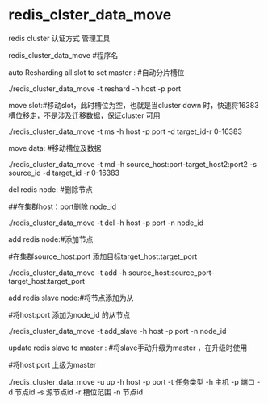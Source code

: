# redis_clster_data_move
redis cluster 认证方式 管理工具

redis_cluster_data_move #程序名

auto Resharding all slot to set master : #自动分片槽位

./redis_cluster_data_move -t reshard -h host -p port

move slot:#移动slot，此时槽位为空，也就是当cluster down 时，快速将16383槽位移走，不是涉及迁移数据，保证cluster 可用

./redis_cluster_data_move -t ms -h host -p port -d target_id-r 0-16383

move data: #移动槽位及数据

./redis_cluster_data_move -t md -h source_host:port-target_host2:port2 -s source_id -d target_id -r 0-16383


del redis node: #删除节点

##在集群host：port删除 node_id

./redis_cluster_data_move -t del -h host -p port -n  node_id 

add redis node:#添加节点

#在集群source_host:port 添加目标target_host:target_port

./redis_cluster_data_move -t add -h source_host:source_port-target_host:target_port 

add redis slave node:#将节点添加为从

#将host:port 添加为node_id 的从节点

./redis_cluster_data_move -t add_slave -h host -p port -n node_id 

update redis slave to master : #将slave手动升级为master ，在升级时使用

#将host port 上级为master

./redis_cluster_data_move -u up  -h host -p port 
-t     任务类型
-h     主机
-p     端口
-d     节点id
-s     源节点id
-r     槽位范围
-n     节点id
